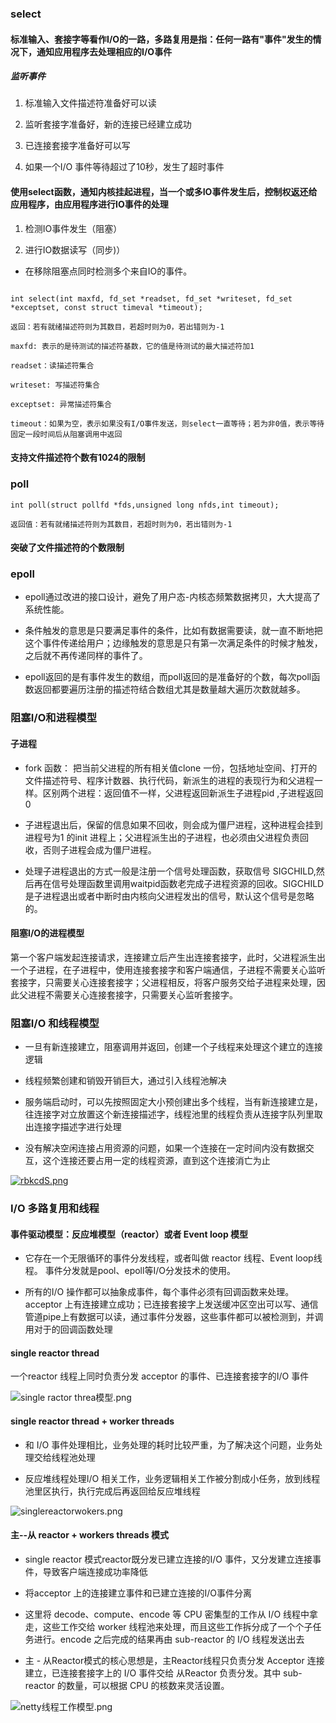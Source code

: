 
### select

#### 标准输入、套接字等看作I/O的一路，多路复用是指：任何一路有"事件"发生的情况下，通知应用程序去处理相应的I/O事件

##### 监听事件

1. 标准输入文件描述符准备好可以读

2. 监听套接字准备好，新的连接已经建立成功

3. 已连接套接字准备好可以写

4. 如果一个I/O 事件等待超过了10秒，发生了超时事件

#### 使用select函数，通知内核挂起进程，当一个或多IO事件发生后，控制权返还给应用程序，由应用程序进行IO事件的处理

1. 检测IO事件发生（阻塞）

2. 进行IO数据读写（同步)）

- 在移除阻塞点同时检测多个来自IO的事件。

````

int select(int maxfd, fd_set *readset, fd_set *writeset, fd_set *exceptset, const struct timeval *timeout);

返回：若有就绪描述符则为其数目，若超时则为0，若出错则为-1

maxfd: 表示的是待测试的描述符基数，它的值是待测试的最大描述符加1

readset：读描述符集合

writeset: 写描述符集合

exceptset: 异常描述符集合

timeout：如果为空，表示如果没有I/O事件发送，则select一直等待；若为非0值，表示等待固定一段时间后从阻塞调用中返回

````

#### 支持文件描述符个数有1024的限制


### poll

````
int poll(struct pollfd *fds,unsigned long nfds,int timeout);

返回值：若有就绪描述符则为其数目，若超时则为0，若出错则为-1

````

#### 突破了文件描述符的个数限制

### epoll

- epoll通过改进的接口设计，避免了用户态-内核态频繁数据拷贝，大大提高了系统性能。

- 条件触发的意思是只要满足事件的条件，比如有数据需要读，就一直不断地把这个事件传递给用户；边缘触发的意思是只有第一次满足条件的时候才触发，之后就不再传递同样的事件了。

- epoll返回的是有事件发生的数组，而poll返回的是准备好的个数，每次poll函数返回都要遍历注册的描述符结合数组尤其是数量越大遍历次数就越多。


### 阻塞I/O和进程模型

#### 子进程

- fork 函数： 把当前父进程的所有相关值clone 一份，包括地址空间、打开的文件描述符号、程序计数器、执行代码，新派生的进程的表现行为和父进程一样。区别两个进程：返回值不一样，父进程返回新派生子进程pid ,子进程返回0

- 子进程退出后，保留的信息如果不回收，则会成为僵尸进程，这种进程会挂到进程号为1 的init 进程上；父进程派生出的子进程，也必须由父进程负责回收，否则子进程会成为僵尸进程。 

- 处理子进程退出的方式一般是注册一个信号处理函数，获取信号 SIGCHILD,然后再在信号处理函数里调用waitpid函数老完成子进程资源的回收。SIGCHILD是子进程退出或者中断时由内核向父进程发出的信号，默认这个信号是忽略的。

#### 阻塞I/O的进程模型

第一个客户端发起连接请求，连接建立后产生出连接套接字，此时，父进程派生出一个子进程，在子进程中，使用连接套接字和客户端通信，子进程不需要关心监听套接字，只需要关心连接套接字；父进程相反，将客户服务交给子进程来处理，因此父进程不需要关心连接套接字，只需要关心监听套接字。

### 阻塞I/O 和线程模型

- 一旦有新连接建立，阻塞调用并返回，创建一个子线程来处理这个建立的连接逻辑

- 线程频繁创建和销毁开销巨大，通过引入线程池解决

- 服务端启动时，可以先按照固定大小预创建出多个线程，当有新连接建立是，往连接字对立放置这个新连接描述字，线程池里的线程负责从连接字队列里取出连接字描述字进行处理

- 没有解决空闲连接占用资源的问题，如果一个连接在一定时间内没有数据交互，这个连接还要占用一定的线程资源，直到这个连接消亡为止

[![rbkcdS.png](https://s3.ax1x.com/2020/12/29/rbkcdS.png)](https://imgchr.com/i/rbkcdS)

### I/O 多路复用和线程

#### 事件驱动模型：反应堆模型（reactor）或者 Event loop 模型

- 它存在一个无限循环的事件分发线程，或者叫做 reactor 线程、Event loop线程。 事件分发就是pool、epoll等I/O分发技术的使用。

- 所有的I/O 操作都可以抽象成事件，每个事件必须有回调函数来处理。acceptor 上有连接建立成功；已连接套接字上发送缓冲区空出可以写、通信管道pipe上有数据可以读，通过事件分发器，这些事件都可以被检测到，并调用对于的回调函数处理

#### single reactor thread

一个reactor 线程上同时负责分发 acceptor 的事件、已连接套接字的I/O 事件

![single ractor threa模型.png](https://i.loli.net/2020/12/29/R6QO4zLDjZUWnoJ.png)

#### single reactor thread + worker threads 

- 和 I/O 事件处理相比，业务处理的耗时比较严重，为了解决这个问题，业务处理交给线程池处理

- 反应堆线程处理I/O 相关工作，业务逻辑相关工作被分割成小任务，放到线程池里区执行，执行完成后再返回给反应堆线程

![singlereactorwokers.png](https://i.loli.net/2020/12/29/WzMmOZ3eig2YUov.png)

#### 主--从 reactor + workers threads 模式

- single reactor 模式reactor既分发已建立连接的I/O 事件，又分发建立连接事件，导致客户端连接成功率降低

- 将acceptor 上的连接建立事件和已建立连接的I/O事件分离

- 这里将 decode、compute、encode 等 CPU 密集型的工作从 I/O 线程中拿走，这些工作交给 worker 线程池来处理，而且这些工作拆分成了一个个子任务进行。encode 之后完成的结果再由 sub-reactor 的 I/O 线程发送出去

- 主 - 从Reactor模式的核心思想是，主Reactor线程只负责分发 Acceptor 连接建立，已连接套接字上的 I/O 事件交给 从Reactor 负责分发。其中 sub-reactor 的数量，可以根据 CPU 的核数来灵活设置。

![netty线程工作模型.png](https://i.loli.net/2020/12/29/TjuN9g3M8P6DOEa.png)